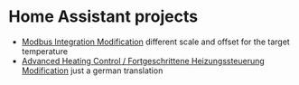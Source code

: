# Home Assistant projects

* [Modbus Integration Modification](../../tree/main/custom_components/modbus_new)
  different scale and offset for the target temperature
* [Advanced Heating Control / Fortgeschrittene Heizungssteuerung Modification](../../tree/main/heating_control)
  just a german translation
